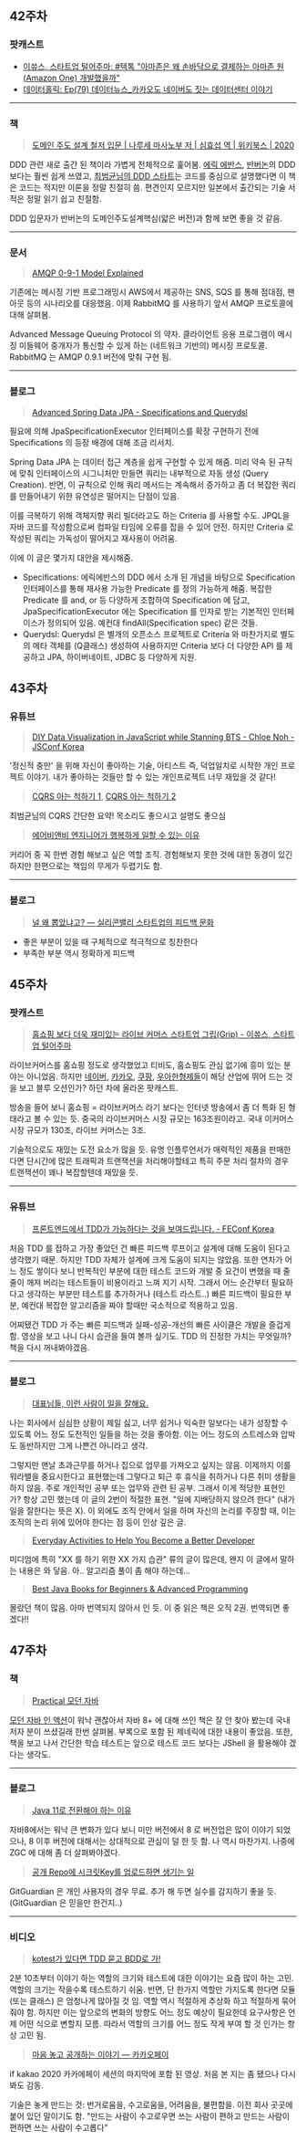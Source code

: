 ## 42주차

### 팟캐스트

- [이쓔스, 스타트업 털어주마: #텍톡 "아마존은 왜 손바닥으로 결제하는 아마존 원(Amazon One) 개발했을까"](http://www.podbbang.com/ch/1771866?e=23811219)
- [데이터홀릭: Ep(79) 데이터뉴스_카카오도 네이버도 짓는 데이터센터 이야기](http://www.podbbang.com/ch/1771386?e=23809074)

--- 

### 책

> [도메인 주도 설계 철저 입문 | 나루세 마사노부 저 | 심효섭 역 | 위키북스 | 2020](https://book.naver.com/bookdb/book_detail.nhn?bid=16778491)

DDD 관련 새로 출간 된 책이라 가볍게 전체적으로 훑어봄. [에릭 에반스](https://github.com/iamkyu/TIL/blob/master/books/summary/ddd.md), [반버논](https://github.com/iamkyu/TIL/blob/master/books/summary/ddd-implementing.md)의 DDD 보다는 훨씬 쉽게 쓰였고, [최범균님의 DDD 스타트](https://github.com/iamkyu/TIL/blob/master/books/summary/ddd-start.md)는 코드를 중심으로 설명했다면 이 책은 코드는 적지만 이론을 정말 친절히 씀. 편견인지 모르지만 일본에서 출간되는 기술 서적은 정말 읽기 쉽고 친절함. 

DDD 입문자가 반버논의 도메인주도설계핵심(얇은 버전)과 함께 보면 좋을 것 같음.

--- 

### 문서

> [AMQP 0-9-1 Model Explained](https://www.rabbitmq.com/tutorials/amqp-concepts.html)

기존에는 메시징 기반 프로그래밍시 AWS에서 제공하는 SNS, SQS 를 통해 점대점, 팬아웃 등의 시나리오를 대응했음. 이제 RabbitMQ 를 사용하기 앞서 AMQP 프로토콜에 대해 살펴봄.

Advanced Message Queuing Protocol 의 약자. 클라이언트 응용 프로그램이 메시징 미들웨어 중개자가 통신할 수 있게 하는 (네트워크 기반의) 메시징 프로토콜. RabbitMQ 는 AMQP 0.9.1 버전에 맞춰 구현 됨. 

--- 

### 블로그

> [Advanced Spring Data JPA - Specifications and Querydsl](https://spring.io/blog/2011/04/26/advanced-spring-data-jpa-specifications-and-querydsl/)

필요에 의해 JpaSpecificationExecutor 인터페이스를 확장 구현하기 전에 Specifications 의 등장 배경에 대해 조금 리서치.

Spring Data JPA 는 데이터 접근 계층을 쉽게 구현할 수 있게 해줌.  미리 약속 된 규칙에 맞춰 인터페이스의 시그니처만 만들면 쿼리는 내부적으로 자동 생성 (Query Creation). 반면, 이 규칙으로 인해 쿼리 메서드는 계속해서 증가하고 좀 더 복잡한 쿼리를 만들어내기 위한 유연성은 떨어지는 단점이 있음.

이를 극복하기 위해 객체지향 쿼리 빌더라고도 하는 Criteria 를 사용할 수도. JPQL을 자바 코드를 작성함으로써 컴파일 타임에 오류를 잡을 수 있어 안전. 하지만 Criteria 로 작성된 쿼리는 가독성이 떨어지고 재사용이 어려움.

이에 이 글은 몇가지 대안을 제시해줌.

- Specifications: 에릭에반스의 DDD 에서 소개 된 개념을 바탕으로 Specification 인터페이스를 통해 재사용 가능한 Predicate 를 정의 가능하게 해줌. 복잡한  Predicate 를 and, or 등 다양하게 조합하여 Specification 에 담고, JpaSpecificationExecutor 에는 Specification 를 인자로 받는 기본적인 인터페이스가 정의되어 있음. 예컨대 findAll(Specification spec) 같은 것들.
- Querydsl: Querydsl 은 별개의 오픈소스 프로젝트로 Criteria 와 마찬가지로 별도의 메타 객체를 (Q클래스) 생성하여 사용하지만 Criteria 보다 더 다양한 API 를 제공하고 JPA, 하이버네이트, JDBC 등 다양하게 지원.



## 43주차

### 유튜브

> [DIY Data Visualization in JavaScript while Stanning BTS - Chloe Noh - JSConf Korea](https://youtu.be/y1MrNZteYdA)

'정신적 충만' 을 위해 자신이 좋아하는 기술, 아티스트 즉, 덕업일치로 시작한 개인 프로젝트 이야기. 내가 좋아하는 것들만 할 수 있는 개인프로젝트 너무 재밌을 것 같다!

> [CQRS 아는 척하기 1](https://youtu.be/xf0kXMTFJm8), [CQRS 아는 척하기 2](https://youtu.be/H1IF3BUeFb8)

최범균님의 CQRS 간단한 요약! 목소리도 좋으시고 설명도 좋으심

> [에어비앤비 엔지니어가 행복하게 일할 수 있는 이유](https://youtu.be/iaNl6zKTBfg)

커리어 중 꼭 한번 경험 해보고 싶은 역할 조직. 경험해보지 못한 것에 대한 동경이 있긴 하지만 한편으로는 책임의 무게가 두렵기도 함. 

---

### 블로그

> [널 왜 뽑았냐고? — 실리콘밸리 스타트업의 피드백 문화](https://medium.com/@jiyu0719/%EB%84%90-%EC%99%9C-%EB%BD%91%EC%95%98%EB%83%90%EA%B3%A0-%EC%8B%A4%EB%A6%AC%EC%BD%98%EB%B0%B8%EB%A6%AC-%EC%8A%A4%ED%83%80%ED%8A%B8%EC%97%85%EC%9D%98-%ED%94%BC%EB%93%9C%EB%B0%B1-%EB%AC%B8%ED%99%94-8c0a3c05514f)

- 좋은 부분이 있을 때 구체적으로 적극적으로 칭찬한다
- 부족한 부분 역시 정확하게 피드백



## 45주차

### 팟캐스트

> [홈쇼핑 보다 더욱 재미있는 라이브 커머스 스타트업 그립(Grip) - 이쓔스, 스타트업 털어주마](http://www.podbbang.com/ch/1771866?e=23861790)

라이브커머스를 홈쇼핑 정도로 생각했었고 티비도, 홈쇼핑도 관심 없기에 흥미 있는 분야는 아니었음. 하지만 [네이버](https://shoppinglive.naver.com/home), [카카오](https://byline.network/2020/10/12-95/), [쿠팡](https://rocketyourcareer.kr.coupang.com/%EC%A7%81%EB%AC%B4/-/-/24450/17356390), [우아한형제들](https://resume.woowahan.com/jobs/view.aspx?cc=244001&jidx=105830&pidx=11350&bidx=166014)이 해당 산업에 뛰어 드는 것을 보고 블루 오션인가? 하던 차에 올라온 팟캐스트.

방송을 들어 보니 홈쇼핑 = 라이브커머스 라기 보다는 인터넷 방송에서 좀 더 특화 된 형태라고 볼 수 있는 듯. 중국의 라이브커머스 시장 규모는 163조원이라고. 국내 이커머스 시장 규모가 130조, 라이브 커머스는 3조.

기술적으로도 재밌는 도전 요소가 많을 듯. 유명 인플루언서가 매력적인 제품을 판매한다면 단시간에 많은 트래픽과 트랜잭션을 처리해야할테고 특히 주문 처리 절차의 경우 트랜잭션이 꽤나 복잡할텐데 재밌을 듯.

---

### 유튜브

> [프론트엔드에서 TDD가 가능하다는 것을 보여드립니다. - FEConf Korea](https://youtu.be/L1dtkLeIz-M)

처음 TDD 를 접하고 가장 좋았던 건 빠른 피드백 루프이고 설계에 대해 도움이 된다고 생각했기 때문. 하지만 TDD 자체가 설계에 크게 도움이 되지는 않았음. 또한 연차가 어느 정도 쌓이다 보니 반복적인 부분에 대한 테스트 코드와 개발 중 요건이 변했을 때 줄줄이 깨져 버리는 테스트들이 비용이라고 느껴 지기 시작. 그래서 어느 순간부터 필요하다고 생각하는 부분만 테스트를 추가하거나 (테스트 라스트..) 빠른 피드백이 필요한 부분, 예컨대 복잡한 알고리즘을 짜야 할때만 국소적으로 적용하고 있음.

어찌됐건 TDD 가 주는 빠른 피드백과 실패-성공-개선의 빠른 사이클은 개발을 즐겁게 함. 영상을 보고 나니 다시 습관을 들여 볼까 싶기도. TDD 의 진정한 가치는 무엇일까? 책을 다시 꺼내봐야겠음.

---

### 블로그

> [대표님들, 이런 사람이 일을 잘해요.](https://brunch.co.kr/@vigorous21/662)

나는 회사에서 심심한 상황이 제일 싫고, 너무 쉽거나 익숙한 일보다는 내가 성장할 수 있도록 어느 정도 도전적인 일들을 하는 것을 좋아함. 이는 어느 정도의 스트레스와 압박도 동반하지만 그게 나쁜건 아니라고 생각.

그렇지만 맨날 초과근무를 하거나 집으로 업무를 가져오고 싶지는 않음. 이제까지 이를 워라밸을 중요시한다고 표현했는데 그렇다고 퇴근 후 휴식을 취하거나 다른 취미 생활을 하지 않음. 주로 개인적인 공부 또는 업무와 관련 된 공부. 그래서 이게 적당한 표현인가? 항상 고민 했는데 이 글의 2번이 적절한 표현. "일에 지배당하지 않으려 한다" (내가 일을 잘한다는 뜻은 X). 이 외에도 조직 안에서 일을 하며 자신의 논리를 주장할 때, 이는 조직의 논리 위에 있어야 한다는 점 등이 인상 깊은 글.

> [Everyday Activities to Help You Become a Better Developer](https://medium.com/better-programming/everyday-activities-to-become-a-better-developer-3d00ec8d14a5)

미디엄에 특히 "XX 를 하기 위한 XX 가지 습관" 류의 글이 많은데, 왠지 이 글에서 말하는 내용은 와 닿음. 아.. 알고리즘 풀이 좀 해야 하는데...

> [Best Java Books for Beginners & Advanced Programming](https://eduwyre.com/books/best-java-books)

몰랐던 책이 많음. 아마 번역되지 않아서 인 듯. 이 중 읽은 책은 오직 2권. 번역되면 좋겠다!!



## 47주차

### 책

> [Practical 모던 자바](https://book.naver.com/bookdb/book_detail.nhn?bid=16686472)

[모던 자바 인 액션](https://book.naver.com/bookdb/book_detail.nhn?bid=15261103)이 워낙 괜찮아서 자바 8+ 에 대해 쓰인 책은 잘 안 찾아 봤는데 국내 저자 분이 쓰셨길래 한번 살펴봄. 부록으로 포함 된 제네릭에 대한 내용이 좋았음. 또한, 책을 보고 나서 간단한 학습 테스트는 앞으로 테스트 코드 보다는 JShell  을 활용해야 겠다는 생각도.

---

### 블로그

> [Java 11로 전환해야 하는 이유](https://docs.microsoft.com/ko-kr/azure/developer/java/fundamentals/reasons-to-move-to-java-11)

자바8에서는 워낙 큰 변화가 있다 보니 미만 버전에서 8 로 버전업은 많이 이야기 되었으나, 8 이후 버전에 대해서는 상대적으로 관심이 덜 한 듯 함. 나 역시 마찬가지. 나중에 ZGC 에 대해 좀 더 살펴봐야겠다.

> [공개 Repo에 시크릿Key를 업로드하면 생기는 일](https://news.hada.io/topic?id=3169)

GitGuardian 은 개인 사용자의 경우 무료. 추가 해 두면 실수를 감지하기 좋을 듯. (GitGuardian 은 믿을만 한건지..)

---

### 비디오

> [kotest가 있다면 TDD 묻고 BDD로 가!](https://if.kakao.com/session/106)

2분 10초부터 이야기 하는 역할의 크기와 테스트에 대한 이야기는 요즘 많이 하는 고민. 역할의 크기는 작을수록 테스트하기  쉬움. 반면, 단 한가지 역할만 가지도록 한다면 모듈 (또는 클래스) 은 엄청나게 많아질 것 임. 역할 역시 적절하게 추상화 하고 적절하게 묶어줘야 함. 하지만 이는 앞으로의 변화의 방향도 어느 정도 예상이 필요한데 요구사항은 언제 어떤 식으로 변할지 모름. 따라서 역할의 크기를 어느 정도 작게 부여 할 것 인가는 항상 고민 됨.

> [마음 놓고 공개하는 이야기 — 카카오페이](https://youtu.be/Sjrgn8sQ6lM)

if kakao 2020 카카에페이 세션의 마지막에 포함 된 영상. 처음 본 지는 좀 됐으나 다시 봐도 감동.

기술은 놓게 만드는 것: 번거로움을, 수고로움을, 어려움을, 불편함을. 이전 회사 곳곳에 붙어 있던 말이기도 함. "만드는 사람이 수고로우면 쓰는 사람이 편하고 만드는 사람이 편하면 쓰는 사람이 수고롭다"
